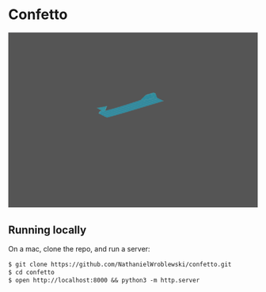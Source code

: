 Confetto
===

![Screenshot](https://raw.githubusercontent.com/NathanielWroblewski/confetto/master/public/images/screenshot.png)

Running locally
---

On a mac, clone the repo, and run a server:

```
$ git clone https://github.com/NathanielWroblewski/confetto.git
$ cd confetto
$ open http://localhost:8000 && python3 -m http.server
```
